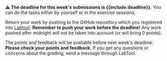 **⚠️ The deadline for this week's submissions is {{include.deadline}}.** You can do the tasks either by yourself or in the exercise sessions.

Return your work by pushing to the GitHub repository which you registered into [Labtool]({{site.labtool_link}}). **Remember to push your work before the deadline!** Any work pushed after midnight will not be taken into account (or will bring 0 points).

The points and feedback will be available before next week's deadline. **Please check your points and feedback.** If you get any questions or concerns about the grading, send a message through LabTool.
